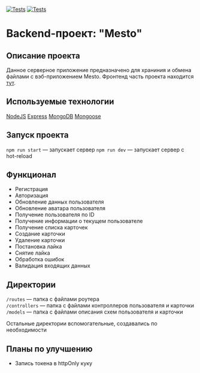 [![Tests](../../actions/workflows/tests-13-sprint.yml/badge.svg)](../../actions/workflows/tests-13-sprint.yml) [![Tests](../../actions/workflows/tests-14-sprint.yml/badge.svg)](../../actions/workflows/tests-14-sprint.yml)

# Backend-проект: "Mesto"

## Описание проекта

Данное серверное приложение предназначено для храниния и обмена файлами с вэб-приложением Mesto. Фронтенд часть проекта находится [тут](https://github.com/DayensCode/react-mesto-auth).

## Используемые технологии

[NodeJS](https://ru.wikipedia.org/wiki/Node.js)
[Express](https://ru.wikipedia.org/wiki/Express_(фреймворк))
[MongoDB](https://ru.wikipedia.org/wiki/MongoDB)
[Mongoose](https://en.wikipedia.org/wiki/Mongoose_(MongoDB))

## Запуск проекта

`npm run start` — запускает сервер
`npm run dev` — запускает сервер с hot-reload

## Функционал

- Регистрация
- Авторизация
- Обновление данных пользователя
- Обновление аватара пользователя
- Получение пользователя по ID
- Получение информации о текущем пользователе
- Получение списка карточек
- Создание карточки
- Удаление карточки
- Постановка лайка
- Снятие лайка
- Обработка ошибок
- Валидация входящих данных

## Директории

`/routes` — папка с файлами роутера  
`/controllers` — папка с файлами контроллеров пользователя и карточки  
`/models` — папка с файлами описания схем пользователя и карточки

Остальные директории вспомогательные, создавались по необходимости

## Планы по улучшению

- Запись токена в httpOnly куку
